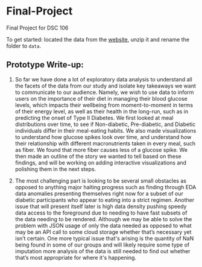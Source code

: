 # Final-Project
Final Project for DSC 106

To get started:
located the data from the [website](https://physionet.org/content/cgmacros/1.0.0/), unzip it and rename the folder to `data`.

## Prototype Write-up:
1. So far we have done a lot of exploratory data analysis to understand all the facets of the data from our study and isolate key takeaways we want to communicate to our audience.
Namely, we wish to use data to inform users on the importance of their diet in managing their blood glucose levels, which impacts their wellbeing from moment-to-moment in terms of their energy level, as well as their health in the long-run, such as in predicting the onset of Type II Diabetes.
We first looked at meal distributions over time, to see if Non-diabetic, Pre-diabetic, and Diabetic individuals differ in their meal-eating habits.
We also made visualizations to understand how glucose spikes look over time, and understand how their relationship with different macronutrients taken in every meal, such as fiber. We found that more fiber causes less of a glucose spike.
We then made an outline of the story we wanted to tell based on these findings, and will be working on adding interactive visualizations and polishing them in the next steps.

2. The most challenging part is looking to be several small obstacles as opposed to anything major halting progress such as finding through EDA data anomalies presenting themselves right now for a subset of our diabetic participants who appear to eating into a strict regimen. Another issue that will present itself later is high data density pushing speedy data access to the foreground due to needing to have fast subsets of the data needing to be rendered. Although we may be able to solve the problem with JSON usage of only the data needed as opposed to what may be an API call to some cloud storage whether that’s necessary yet isn’t certain. One more typical issue that's arising is the quantity of NaN being found in some of our groups and will likely require some type of imputation more analysis of the data is still needed to find out whether that’s most appropriate for where it's happening.